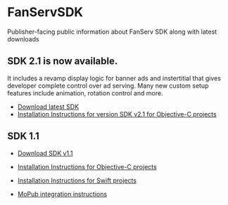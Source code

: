 # FanServSDK
Publisher-facing public information about FanServ SDK along with latest downloads

## SDK 2.1 is now available.

It includes a revamp display logic for banner ads and instertitial that gives developer complete control over ad serving. Many new custom setup features include animation, rotation control and more.

* [Download latest SDK](https://github.com/fanserv/FanServSDK/blob/master/FanServerFramework_v2.1.zip?raw=true)
* [Installation Instructions for version SDK v2.1 for Objective-C projects](https://github.com/fanserv/FanServSDK/wiki/Installation-instructions-for-SDK_v2_1)

## SDK 1.1

* [Download SDK v1.1](https://github.com/fanserv/FanServSDK/blob/master/FanServerFramework_v1_1.zip?raw=true)

* [Installation Instructions for Objective-C projects](https://github.com/fanserv/FanServSDK/wiki/installation)

* [Installation Instructions for Swift projects](https://github.com/fanserv/FanServSDK/wiki/Installation-Swift)

* [MoPub integration instructions](https://github.com/fanserv/FanServSDK/wiki/MoPub-integration-instructions)
